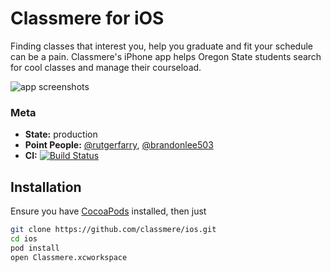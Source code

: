# Classmere for iOS 
Finding classes that interest you, help you graduate and fit your schedule
can be a pain. Classmere's iPhone app helps Oregon State students search for
cool classes and manage their courseload.

![app screenshots](https://raw.githubusercontent.com/classmere/ios/master/Classmere.png)

### Meta
- **State:** production
- **Point People:** [@rutgerfarry](https://github.com/rutgerfarry), [@brandonlee503](https://github.com/brandonlee503)
- **CI:** [![Build Status](https://travis-ci.org/classmere/ios.svg?branch=master)](https://travis-ci.org/classmere/ios)

## Installation
Ensure you have [CocoaPods](https://cocoapods.org) installed, then just


```bash
git clone https://github.com/classmere/ios.git
cd ios
pod install
open Classmere.xcworkspace
```
